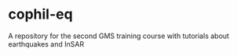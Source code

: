 # cophil-eq
A repository for the second GMS training course with tutorials about earthquakes and InSAR
